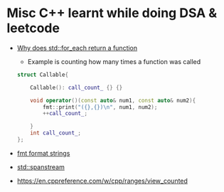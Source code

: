 # Misc C++ learnt while doing DSA & leetcode

- [Why does std::for_each return a function](https://stackoverflow.com/questions/2048967/why-does-stdfor-eachfrom-to-function-return-function)

  - Example is counting how many times a function was called

  ```cpp
  struct Callable{
  
      Callable(): call_count_ {} {}
  
      void operator()(const auto& num1, const auto& num2){
          fmt::print("({},{})\n", num1, num2);
          ++call_count_;
  
      }
      int call_count_;
  };
  ```

- [fmt format strings](https://fmt.dev/4.1.0/syntax.html)

- [std::spanstream](https://medium.com/@simontoth/daily-bit-e-of-c-std-spanstream-c350cdc994a3#:~:text=The%20C%2B%2B23%20added,string%20views%20or%20string%20literals.)

- https://en.cppreference.com/w/cpp/ranges/view_counted
